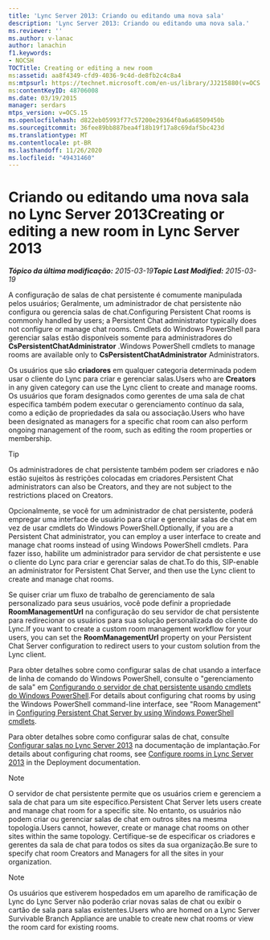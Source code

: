 ```yaml
---
title: 'Lync Server 2013: Criando ou editando uma nova sala'
description: 'Lync Server 2013: Criando ou editando uma nova sala.'
ms.reviewer: ''
ms.author: v-lanac
author: lanachin
f1.keywords:
- NOCSH
TOCTitle: Creating or editing a new room
ms:assetid: aa8f4349-cfd9-4036-9c4d-de8fb2c4c8a4
ms:mtpsurl: https://technet.microsoft.com/en-us/library/JJ215880(v=OCS.15)
ms:contentKeyID: 48706008
ms.date: 03/19/2015
manager: serdars
mtps_version: v=OCS.15
ms.openlocfilehash: d822eb05993f77c57200e29364f0a6a68509450b
ms.sourcegitcommit: 36fee89bb887bea4f18b19f17a8c69daf5bc423d
ms.translationtype: MT
ms.contentlocale: pt-BR
ms.lasthandoff: 11/26/2020
ms.locfileid: "49431460"
---
```

# <a name="creating-or-editing-a-new-room-in-lync-server-2013"></a><span data-ttu-id="b3921-103">Criando ou editando uma nova sala no Lync Server 2013</span><span class="sxs-lookup"><span data-stu-id="b3921-103">Creating or editing a new room in Lync Server 2013</span></span>

<div data-xmlns="http://www.w3.org/1999/xhtml">

<div class="topic" data-xmlns="http://www.w3.org/1999/xhtml" data-msxsl="urn:schemas-microsoft-com:xslt" data-cs="https://msdn.microsoft.com/">

<div data-asp="https://msdn2.microsoft.com/asp">



</div>

<div id="mainSection">

<div id="mainBody"><span data-ttu-id="b3921-104">

<span> </span></span><span class="sxs-lookup"><span data-stu-id="b3921-104">

<span> </span></span></span>

<span data-ttu-id="b3921-105">_**Tópico da última modificação:** 2015-03-19_</span><span class="sxs-lookup"><span data-stu-id="b3921-105">_**Topic Last Modified:** 2015-03-19_</span></span>

<span data-ttu-id="b3921-106">A configuração de salas de chat persistente é comumente manipulada pelos usuários; Geralmente, um administrador de chat persistente não configura ou gerencia salas de chat.</span><span class="sxs-lookup"><span data-stu-id="b3921-106">Configuring Persistent Chat rooms is commonly handled by users; a Persistent Chat administrator typically does not configure or manage chat rooms.</span></span> <span data-ttu-id="b3921-107">Cmdlets do Windows PowerShell para gerenciar salas estão disponíveis somente para administradores do **CsPersistentChatAdministrator** .</span><span class="sxs-lookup"><span data-stu-id="b3921-107">Windows PowerShell cmdlets to manage rooms are available only to **CsPersistentChatAdministrator** Administrators.</span></span>

<span data-ttu-id="b3921-108">Os usuários que são **criadores** em qualquer categoria determinada podem usar o cliente do Lync para criar e gerenciar salas.</span><span class="sxs-lookup"><span data-stu-id="b3921-108">Users who are **Creators** in any given category can use the Lync client to create and manage rooms.</span></span> <span data-ttu-id="b3921-109">Os usuários que foram designados como gerentes de uma sala de chat específica também podem executar o gerenciamento contínuo da sala, como a edição de propriedades da sala ou associação.</span><span class="sxs-lookup"><span data-stu-id="b3921-109">Users who have been designated as managers for a specific chat room can also perform ongoing management of the room, such as editing the room properties or membership.</span></span>

<div>


> [!TIP]  
> <span data-ttu-id="b3921-110">Os administradores de chat persistente também podem ser criadores e não estão sujeitos às restrições colocadas em criadores.</span><span class="sxs-lookup"><span data-stu-id="b3921-110">Persistent Chat administrators can also be Creators, and they are not subject to the restrictions placed on Creators.</span></span>



</div>

<span data-ttu-id="b3921-111">Opcionalmente, se você for um administrador de chat persistente, poderá empregar uma interface de usuário para criar e gerenciar salas de chat em vez de usar cmdlets do Windows PowerShell.</span><span class="sxs-lookup"><span data-stu-id="b3921-111">Optionally, if you are a Persistent Chat administrator, you can employ a user interface to create and manage chat rooms instead of using Windows PowerShell cmdlets.</span></span> <span data-ttu-id="b3921-112">Para fazer isso, habilite um administrador para servidor de chat persistente e use o cliente do Lync para criar e gerenciar salas de chat.</span><span class="sxs-lookup"><span data-stu-id="b3921-112">To do this, SIP-enable an administrator for Persistent Chat Server, and then use the Lync client to create and manage chat rooms.</span></span>

<span data-ttu-id="b3921-113">Se quiser criar um fluxo de trabalho de gerenciamento de sala personalizado para seus usuários, você pode definir a propriedade **RoomManagementUrl** na configuração do seu servidor de chat persistente para redirecionar os usuários para sua solução personalizada do cliente do Lync.</span><span class="sxs-lookup"><span data-stu-id="b3921-113">If you want to create a custom room management workflow for your users, you can set the **RoomManagementUrl** property on your Persistent Chat Server configuration to redirect users to your custom solution from the Lync client.</span></span>

<span data-ttu-id="b3921-114">Para obter detalhes sobre como configurar salas de chat usando a interface de linha de comando do Windows PowerShell, consulte o "gerenciamento de sala" em [Configurando o servidor de chat persistente usando cmdlets do Windows PowerShell](configuring-persistent-chat-server-by-using-windows-powershell-cmdlets.md).</span><span class="sxs-lookup"><span data-stu-id="b3921-114">For details about configuring chat rooms by using the Windows PowerShell command-line interface, see "Room Management" in [Configuring Persistent Chat Server by using Windows PowerShell cmdlets](configuring-persistent-chat-server-by-using-windows-powershell-cmdlets.md).</span></span>

<span data-ttu-id="b3921-115">Para obter detalhes sobre como configurar salas de chat, consulte [Configurar salas no Lync Server 2013](lync-server-2013-configure-rooms.md) na documentação de implantação.</span><span class="sxs-lookup"><span data-stu-id="b3921-115">For details about configuring chat rooms, see [Configure rooms in Lync Server 2013](lync-server-2013-configure-rooms.md) in the Deployment documentation.</span></span>

<div>


> [!NOTE]  
> <span data-ttu-id="b3921-116">O servidor de chat persistente permite que os usuários criem e gerenciem a sala de chat para um site específico.</span><span class="sxs-lookup"><span data-stu-id="b3921-116">Persistent Chat Server lets users create and manage chat room for a specific site.</span></span> <span data-ttu-id="b3921-117">No entanto, os usuários não podem criar ou gerenciar salas de chat em outros sites na mesma topologia.</span><span class="sxs-lookup"><span data-stu-id="b3921-117">Users cannot, however, create or manage chat rooms on other sites within the same topology.</span></span> <span data-ttu-id="b3921-118">Certifique-se de especificar os criadores e gerentes da sala de chat para todos os sites da sua organização.</span><span class="sxs-lookup"><span data-stu-id="b3921-118">Be sure to specify chat room Creators and Managers for all the sites in your organization.</span></span>



</div>

<div>


> [!NOTE]  
> <span data-ttu-id="b3921-119">Os usuários que estiverem hospedados em um aparelho de ramificação de Lync do Lync Server não poderão criar novas salas de chat ou exibir o cartão de sala para salas existentes.</span><span class="sxs-lookup"><span data-stu-id="b3921-119">Users who are homed on a Lync Server Survivable Branch Appliance are unable to create new chat rooms or view the room card for existing rooms.</span></span>



<span data-ttu-id="b3921-120"></div>

</div>

<span> </span>

</div>

</div>

</span><span class="sxs-lookup"><span data-stu-id="b3921-120"></div>

</div>

<span> </span>

</div>

</div>

</span></span></div>

